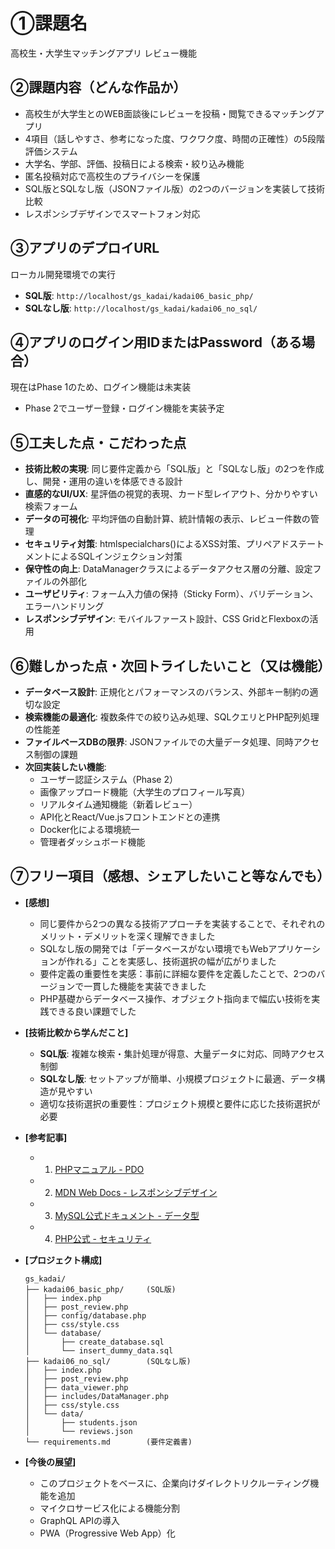 # ①課題名
高校生・大学生マッチングアプリ レビュー機能

## ②課題内容（どんな作品か）
- 高校生が大学生とのWEB面談後にレビューを投稿・閲覧できるマッチングアプリ
- 4項目（話しやすさ、参考になった度、ワクワク度、時間の正確性）の5段階評価システム
- 大学名、学部、評価、投稿日による検索・絞り込み機能
- 匿名投稿対応で高校生のプライバシーを保護
- SQL版とSQLなし版（JSONファイル版）の2つのバージョンを実装して技術比較
- レスポンシブデザインでスマートフォン対応

## ③アプリのデプロイURL
ローカル開発環境での実行
- **SQL版**: `http://localhost/gs_kadai/kadai06_basic_php/`
- **SQLなし版**: `http://localhost/gs_kadai/kadai06_no_sql/`

## ④アプリのログイン用IDまたはPassword（ある場合）
現在はPhase 1のため、ログイン機能は未実装
- Phase 2でユーザー登録・ログイン機能を実装予定

## ⑤工夫した点・こだわった点
- **技術比較の実現**: 同じ要件定義から「SQL版」と「SQLなし版」の2つを作成し、開発・運用の違いを体感できる設計
- **直感的なUI/UX**: 星評価の視覚的表現、カード型レイアウト、分かりやすい検索フォーム
- **データの可視化**: 平均評価の自動計算、統計情報の表示、レビュー件数の管理
- **セキュリティ対策**: htmlspecialchars()によるXSS対策、プリペアドステートメントによるSQLインジェクション対策
- **保守性の向上**: DataManagerクラスによるデータアクセス層の分離、設定ファイルの外部化
- **ユーザビリティ**: フォーム入力値の保持（Sticky Form）、バリデーション、エラーハンドリング
- **レスポンシブデザイン**: モバイルファースト設計、CSS GridとFlexboxの活用

## ⑥難しかった点・次回トライしたいこと（又は機能）
- **データベース設計**: 正規化とパフォーマンスのバランス、外部キー制約の適切な設定
- **検索機能の最適化**: 複数条件での絞り込み処理、SQLクエリとPHP配列処理の性能差
- **ファイルベースDBの限界**: JSONファイルでの大量データ処理、同時アクセス制御の課題
- **次回実装したい機能**:
  - ユーザー認証システム（Phase 2）
  - 画像アップロード機能（大学生のプロフィール写真）
  - リアルタイム通知機能（新着レビュー）
  - API化とReact/Vue.jsフロントエンドとの連携
  - Docker化による環境統一
  - 管理者ダッシュボード機能

## ⑦フリー項目（感想、シェアしたいこと等なんでも）
- **[感想]**
  - 同じ要件から2つの異なる技術アプローチを実装することで、それぞれのメリット・デメリットを深く理解できました
  - SQLなし版の開発では「データベースがない環境でもWebアプリケーションが作れる」ことを実感し、技術選択の幅が広がりました
  - 要件定義の重要性を実感：事前に詳細な要件を定義したことで、2つのバージョンで一貫した機能を実装できました
  - PHP基礎からデータベース操作、オブジェクト指向まで幅広い技術を実践できる良い課題でした

- **[技術比較から学んだこと]**
  - **SQL版**: 複雑な検索・集計処理が得意、大量データに対応、同時アクセス制御
  - **SQLなし版**: セットアップが簡単、小規模プロジェクトに最適、データ構造が見やすい
  - 適切な技術選択の重要性：プロジェクト規模と要件に応じた技術選択が必要

- **[参考記事]**
  - 1. [PHPマニュアル - PDO](https://www.php.net/manual/ja/book.pdo.php)
  - 2. [MDN Web Docs - レスポンシブデザイン](https://developer.mozilla.org/ja/docs/Learn/CSS/CSS_layout/Responsive_Design)
  - 3. [MySQL公式ドキュメント - データ型](https://dev.mysql.com/doc/refman/8.0/ja/data-types.html)
  - 4. [PHP公式 - セキュリティ](https://www.php.net/manual/ja/security.php)

- **[プロジェクト構成]**
  ```
  gs_kadai/
  ├── kadai06_basic_php/     (SQL版)
  │   ├── index.php
  │   ├── post_review.php
  │   ├── config/database.php
  │   ├── css/style.css
  │   └── database/
  │       ├── create_database.sql
  │       └── insert_dummy_data.sql
  ├── kadai06_no_sql/        (SQLなし版)
  │   ├── index.php
  │   ├── post_review.php
  │   ├── data_viewer.php
  │   ├── includes/DataManager.php
  │   ├── css/style.css
  │   └── data/
  │       ├── students.json
  │       └── reviews.json
  └── requirements.md        (要件定義書)
  ```

- **[今後の展望]**
  - このプロジェクトをベースに、企業向けダイレクトリクルーティング機能を追加
  - マイクロサービス化による機能分割
  - GraphQL APIの導入
  - PWA（Progressive Web App）化
